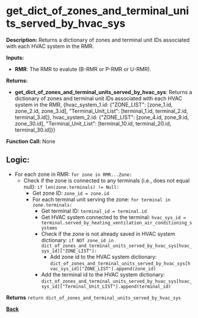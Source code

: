 # get_dict_of_zones_and_terminal_units_served_by_hvac_sys    

**Description:** Returns a dictionary of zones and terminal unit IDs associated with each HVAC system in the RMR.   

**Inputs:**  
- **RMR**: The RMR to evalute (B-RMR or P-RMR or U-RMR).    

**Returns:**  
- **get_dict_of_zones_and_terminal_units_served_by_hvac_sys**: Returns a dictionary of zones and terminal unit IDs associated with each HVAC system in the RMR, {hvac_system_1.id: {"ZONE_LIST": [zone_1.id, zone_2.id, zone_3.id], "Terminal_Unit_List": [terminal_1.id, terminal_2.id, terminal_3.id]}, hvac_system_2.id: {"ZONE_LIST": [zone_4.id, zone_9.id, zone_30.id], "Terminal_Unit_List": [terminal_10.id, terminal_20.id, terminal_30.id]}}
 
**Function Call:**  None

## Logic:   
- For each zone in RMR: `for zone in RMR...Zone:`
    - Check if the zone is connected to any terminals (i.e., does not equal null): `if len(zone.terminals) != Null:`  
        - Get zone ID: `zone_id = zone.id`
        - For each terminal unit serving the zone: `for terminal in zone.terminals:`
            - Get terminal ID: `terminal_id = terminal.id`  
            - Get HVAC system connected to the terminal: `hvac_sys_id = terminal.served_by_heating_ventilation_air_conditioning_systems` 
            - Check if the zone is not already saved in HVAC system dictionary: `if NOT zone_id in dict_of_zones_and_terminal_units_served_by_hvac_sys[hvac_sys_id]["ZONE_LIST"]:`
                - Add zone id to the HVAC system dictionary: `dict_of_zones_and_terminal_units_served_by_hvac_sys[hvac_sys_id]["ZONE_LIST"].append(zone_id)`
            - Add the terminal id to the HVAC system dictionary: `dict_of_zones_and_terminal_units_served_by_hvac_sys[hvac_sys_id]["Terminal_Unit_LIST"].append(terminal_id)`  

**Returns**  `return dict_of_zones_and_terminal_units_served_by_hvac_sys`

**[Back](../_toc.md)**














